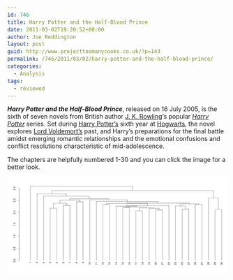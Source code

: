 ```yaml
---
id: 746
title: Harry Potter and the Half-Blood Prince
date: 2011-03-02T19:20:52+00:00
author: Joe Reddington
layout: post
guid: http://www.projecttoomanycooks.co.uk/?p=143
permalink: /746/2011/03/02/harry-potter-and-the-half-blood-prince/
categories:
  - Analysis
tags:
  - reviewed
---
```

_**Harry Potter and the Half-Blood Prince**_, released on 16 July 2005, is the sixth of seven novels from British author [J. K. Rowling](http://en.wikipedia.org/wiki/J._K._Rowling)&#8216;s popular _[Harry Potter](http://en.wikipedia.org/wiki/Harry_Potter)_ series. Set during [Harry Potter&#8217;s](http://en.wikipedia.org/wiki/Harry_Potter_%28character%29 "Harry Potter (character)") sixth year at [Hogwarts](http://en.wikipedia.org/wiki/Hogwarts), the novel explores [Lord Voldemort&#8217;s](http://en.wikipedia.org/wiki/Lord_Voldemort "Lord Voldemort") past, and Harry&#8217;s preparations for the final battle amidst emerging romantic relationships and the emotional confusions and conflict resolutions characteristic of mid-adolescence.

The chapters are helpfully numbered 1-30 and you can click the image for a better look.

![Alt text](/assets/uploads/2011/03/Screenshot-2019-02-18-11.09.18.png)
